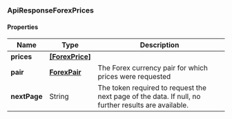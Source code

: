 
[//]: # (CLASS:ApiResponseForexPrices)

[//]: # (KIND:object)

### ApiResponseForexPrices

#### Properties

[//]: # (START_DEFINITION)

Name | Type | Description
------------ | ------------- | -------------
**prices** | [**[ForexPrice]**](ForexPrice.md) |  &nbsp;
**pair** | [**ForexPair**](ForexPair.md) | The Forex currency pair for which prices were requested &nbsp;
**nextPage** | String | The token required to request the next page of the data. If null, no further results are available. &nbsp;

[//]: # (END_DEFINITION)


[//]: # (CONTAINED_CLASS:ForexPrice)


[//]: # (CONTAINED_CLASS:ForexPair)





